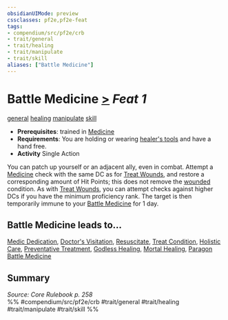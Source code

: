 ```yaml
---
obsidianUIMode: preview
cssclasses: pf2e,pf2e-feat
tags:
- compendium/src/pf2e/crb
- trait/general
- trait/healing
- trait/manipulate
- trait/skill
aliases: ["Battle Medicine"]
---
```

# Battle Medicine  [>](rules/core-rulebook/chapter-9-playing-the-game.md#Actions "Single Action") *Feat 1*  
[general](rules/traits/general.md "General Feat Trait")  [healing](rules/traits/healing.md "Healing Effect Trait")  [manipulate](rules/traits/manipulate.md "Manipulate General Trait")  [skill](rules/traits/skill.md "Skill Feat Trait")  

- **Prerequisites**: trained in [Medicine](compendium/skills.md#Medicine)
- **Requirements**: You are holding or wearing [healer's tools](compendium/equipment/items/healers-tools.md) and have a hand free.
- **Activity** Single Action

You can patch up yourself or an adjacent ally, even in combat. Attempt a [Medicine](compendium/skills.md#Medicine) check with the same DC as for [Treat Wounds](rules/actions/treat-wounds.md), and restore a corresponding amount of Hit Points; this does not remove the [wounded](rules/conditions.md#Wounded) condition. As with [Treat Wounds](rules/actions/treat-wounds.md), you can attempt checks against higher DCs if you have the minimum proficiency rank. The target is then temporarily immune to your [Battle Medicine](compendium/feats/battle-medicine.md) for 1 day.

## Battle Medicine leads to...

[Medic Dedication](compendium/feats/medic-dedication-apg.md), [Doctor's Visitation](compendium/feats/doctors-visitation-apg.md), [Resuscitate](compendium/feats/resuscitate-apg.md), [Treat Condition](compendium/feats/treat-condition-apg.md), [Holistic Care](compendium/feats/holistic-care-apg.md), [Preventative Treatment](compendium/feats/preventative-treatment-lokl.md), [Godless Healing](compendium/feats/godless-healing-lowg.md), [Mortal Healing](compendium/feats/mortal-healing-logm.md), [Paragon Battle Medicine](compendium/feats/paragon-battle-medicine-lol.md)

## Summary

*Source: Core Rulebook p. 258*  
%% #compendium/src/pf2e/crb #trait/general #trait/healing #trait/manipulate #trait/skill %%